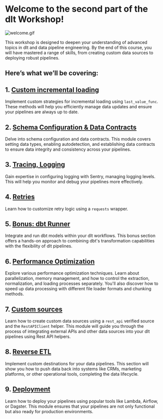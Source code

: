 # Welcome to the second part of the dlt Workshop!

![welcome.gif](comedian-welcome.gif)

This workshop is designed to deepen your understanding of advanced topics in dlt and data pipeline engineering. By the end of this course, you will have mastered a range of skills, from creating custom data sources to deploying robust pipelines.

## **Here’s what we’ll be covering:**

## 1. **[Custom incremental loading](https://colab.research.google.com/drive/15c2PSsqB6Wlsx4soKV8a-QEGIuJKdmAc)** 
Implement custom strategies for incremental loading using `last_value_func`. These methods will help you efficiently manage data updates and ensure your pipelines are always up to date.

## 2. **[Schema Configuration & Data Contracts](https://colab.research.google.com/drive/1BOUvAzP7_H0NvXhZOtNsJO-Nn3c30dXL)** 
Delve into schema configuration and data contracts. This module covers setting data types, enabling autodetection, and establishing data contracts to ensure data integrity and consistency across your pipelines.
    
## 3. **[Tracing, Logging](https://colab.research.google.com/drive/1JdgwPlnKJ4oCDEIX7_dzzJhS9oqaGNv7)**
Gain expertise in configuring logging with Sentry, managing logging levels. This will help you monitor and debug your pipelines more effectively.

## 4. **[Retries](https://colab.research.google.com/drive/1wqeIv0nD6S9r8ImJEbZ_PYBgeE3C3kMO)** 
    
Learn how to customize retry logic using a `requests` wrapper. 

## 5. **[Bonus: dbt Runner](./dbt_runner_demo/)**
    
Integrate and run dbt models within your dlt workflows. This bonus section offers a hands-on approach to combining dbt's transformation capabilities with the flexibility of dlt pipelines.
    
## 6. **[Performance Optimization](https://colab.research.google.com/drive/1aC2V27rNko2dLkb2IP4UmiyhtD3MoqFX)**
    
Explore various performance optimization techniques. Learn about parallelization, memory management, and how to control the extraction, normalization, and loading processes separately. You'll also discover how to speed up data processing with different file loader formats and chunking methods.
    
## 7. **[Custom sources](https://colab.research.google.com/drive/1CRaS_4HEST9pvIiFZ2JW5HJZqLP_LeI-#scrollTo=-TqpaPEKkqKq)**
    
Learn how to create custom data sources using a `rest_api` verified source and the `RestAPIClient` helper. This module will guide you through the process of integrating external APIs and other data sources into your dlt pipelines using Rest API helpers.
    
## 8. **[Reverse ETL](https://colab.research.google.com/drive/1Cfm65sISqOluNXvY_qvXJn9eST2opTyE#scrollTo=e1ftZXpthVjX)**
    
Implement custom destinations for your data pipelines. This section will show you how to push data back into systems like CRMs, marketing platforms, or other operational tools, completing the data lifecycle.
    
## 9. **[Deployment](./deployment/)** 
    
Learn how to deploy your pipelines using popular tools like Lambda, Airflow, or Dagster. This module ensures that your pipelines are not only functional but also ready for production environments.

